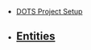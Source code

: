 - [DOTS Project Setup](https://docs.unity3d.com/Packages/com.unity.entities@0.17/manual/install_setup.html)
- [Entities](Entities/_nav.md)
	- 

<!--stackedit_data:
eyJoaXN0b3J5IjpbMjMzMjgwOTUyLDE1MzI5MjY3NDddfQ==
-->